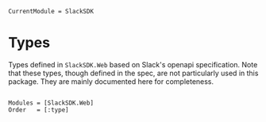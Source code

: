```@meta
CurrentModule = SlackSDK
```

# Types

Types defined in `SlackSDK.Web` based on Slack's openapi specification. Note that these types, though defined in the spec, are not particularly used in this package. They are mainly documented here for completeness.  

```@index
```

```@autodocs
Modules = [SlackSDK.Web]
Order   = [:type]
```
